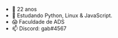 - 👋 22 anos
- 👀 Estudando Python, Linux & JavaScript. 
- 😱 Faculdade de ADS
- 📫 Discord: gab#4567

<!---
grabel7/grabel7 is a ✨ special ✨ repository because its `README.md` (this file) appears on your GitHub profile.
You can click the Preview link to take a look at your changes.
--->
